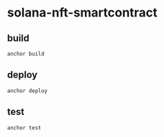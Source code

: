 # solana-nft-smartcontract

  ## build
    anchor build
  ## deploy
    anchor deploy
  ## test
    anchor test
